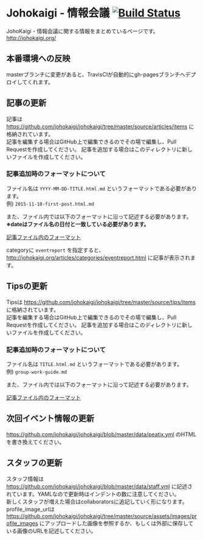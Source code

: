 # Johokaigi - 情報会議 [![Build Status](https://travis-ci.org/johokaigi/johokaigi.svg?branch=master)](https://travis-ci.org/johokaigi/johokaigi)

JohoKaigi - 情報会議に関する情報をまとめているページです。  
http://johokaigi.org/

## 本番環境への反映
masterブランチに変更があると、TravisCIが自動的にgh-pagesブランチへデプロイしてくれます。

## 記事の更新
記事は https://github.com/johokaigi/johokaigi/tree/master/source/articles/items に格納されています。  
記事を編集する場合はGitHub上で編集できるのでその場で編集し、Pull Requestを作成してください。
記事を追加する場合はこのディレクトリに新しいファイルを作成してください。

### 記事追加時のフォーマットについて
ファイル名は `YYYY-MM-DD-TITLE.html.md` というフォーマットである必要があります。  
例) `2015-11-10-first-post.html.md`

また、ファイル内では以下のフォーマットに沿って記述する必要があります。  
**※dateはファイル名の日付と一致している必要があります。**

[記事ファイル内のフォーマット](https://github.com/johokaigi/johokaigi/blob/master/article_template.erb)

categoryに `eventreport` を指定すると、http://johokaigi.org/articles/categories/eventreport.html に記事が表示されます。

## Tipsの更新
Tipsは https://github.com/johokaigi/johokaigi/tree/master/source/tips/items に格納されています。  
記事を編集する場合はGitHub上で編集できるのでその場で編集し、Pull Requestを作成してください。
記事を追加する場合はこのディレクトリに新しいファイルを作成してください。

### 記事追加時のフォーマットについて
ファイル名は `TITLE.html.md` というフォーマットである必要があります。  
例) `group-work-guide.md`

また、ファイル内では以下のフォーマットに沿って記述する必要があります。  

[記事ファイル内のフォーマット](https://github.com/johokaigi/johokaigi/blob/master/tips_template.erb)

## 次回イベント情報の更新
https://github.com/johokaigi/johokaigi/blob/master/data/peatix.yml のHTMLを書き換えてください。

## スタッフの更新
スタッフ情報は https://github.com/johokaigi/johokaigi/blob/master/data/staff.yml に記述されています。YAMLなので更新時はインデントの数に注意してください。  
新しくスタッフが増えた場合はcollaboratorsに追記していく形になります。profile_image_urlは https://github.com/johokaigi/johokaigi/tree/master/source/assets/images/profile_images にアップロードした画像を参照するか、もしくは外部に保存している画像のURLを記述してください。
